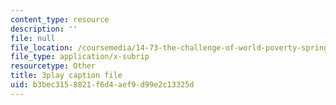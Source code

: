```yaml
---
content_type: resource
description: ''
file: null
file_location: /coursemedia/14-73-the-challenge-of-world-poverty-spring-2011/b3bec3158821f6d4aef9d99e2c13325d_vE3v2HtAQto.srt
file_type: application/x-subrip
resourcetype: Other
title: 3play caption file
uid: b3bec315-8821-f6d4-aef9-d99e2c13325d
---
```

